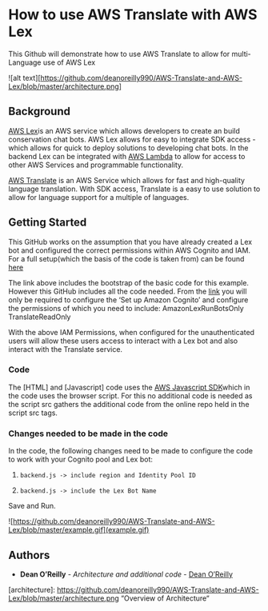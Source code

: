 # How to use AWS Translate with AWS Lex

This Github will demonstrate how to use AWS Translate to allow for multi-Language use of AWS Lex

![alt text][https://github.com/deanoreilly990/AWS-Translate-and-AWS-Lex/blob/master/architecture.png]

## Background 

[AWS Lex][1]is an AWS service which allows developers to create an build conservation chat bots. AWS Lex allows for easy to integrate SDK access - which allows for quick to deploy solutions to developing chat bots. 
In the backend Lex can be integrated with [AWS Lambda][2] to allow for access to other AWS Services and programmable functionality. 

[AWS Translate][3] is an AWS Service which allows for fast and high-quality language translation. With SDK access, Translate is a easy to use solution to allow for language support for a multiple of languages. 


## Getting Started

This GitHub works on the assumption that you have already created a Lex bot and configured the correct permissions within AWS Cognito and IAM. For a full setup(which the basis of the code is taken from) can be found [here][4]

The link above includes the bootstrap of the basic code for this example. However this GitHub includes all the code needed. From the [link][4] you will only be required to configure the ‘Set up Amazon Cognito’ and configure the permissions of which you need to include: 
AmazonLexRunBotsOnly 
TranslateReadOnly 

With the above IAM Permissions, when configured for the unauthenticated users will allow these users access to interact with a Lex bot and also interact with the Translate service. 

### Code 

The [HTML] and [Javascript] code uses the [AWS Javascript SDK][7]which in the code uses the browser script. For this no additional code is needed as the script src gathers the additional code from the online repo held in the script src tags. 

### Changes needed to be made in the code 

In the code, the following changes need to be made to configure the code to work with your Cognito pool and Lex bot: 
1.     backend.js -> include region and Identity Pool ID

2.     backend.js -> include the Lex Bot Name


Save and Run. 

![https://github.com/deanoreilly990/AWS-Translate-and-AWS-Lex/blob/master/example.gif](example.gif)


## Authors

* **Dean O’Reilly** - *Architecture and additional code* - [Dean O’Reilly](https://github.com/deanoreilly990)
 



[architecture]: https://github.com/deanoreilly990/AWS-Translate-and-AWS-Lex/blob/master/architecture.png “Overview of Architecture“

[1]: https://aws.amazon.com/lex/
[2]: https://aws.amazon.com/lambda/
[3]: https://aws.amazon.com/translate/
[4]: https://aws.amazon.com/blogs/machine-learning/greetings-visitor-engage-your-web-users-with-amazon-lex/
[5]: https://github.com/deanoreilly990/AWS-Translate-and-AWS-Lex/blob/master/index.html
[6]: https://github.com/deanoreilly990/AWS-Translate-and-AWS-Lex/blob/master/backend.js
[7]: https://aws.amazon.com/sdk-for-browser/
